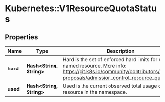 # Kubernetes::V1ResourceQuotaStatus

## Properties
Name | Type | Description | Notes
------------ | ------------- | ------------- | -------------
**hard** | **Hash&lt;String, String&gt;** | Hard is the set of enforced hard limits for each named resource. More info: https://git.k8s.io/community/contributors/design-proposals/admission_control_resource_quota.md | [optional] 
**used** | **Hash&lt;String, String&gt;** | Used is the current observed total usage of the resource in the namespace. | [optional] 


